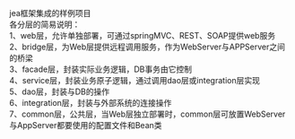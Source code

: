 jea框架集成的样例项目<br>
各分层的简易说明：<br>
1、web层，允许单独部署，可通过springMVC、REST、SOAP提供web服务<br>
2、bridge层，为Web层提供远程调用服务，作为WebServer与APPServer之间的桥梁<br>
3、facade层，封装实际业务逻辑，DB事务由它控制<br>
4、service层，封装业务原子逻辑，通过调用dao层或integration层实现<br>
5、dao层，封装与DB的操作<br>
6、integration层，封装与外部系统的连接操作<br>
7、common层，公共层，当Web层独立部署时，common层可放置WebServer与AppServer都要使用的配置文件和Bean类<br>
